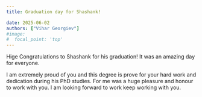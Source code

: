 ```yaml
---
title: Graduation day for Shashank!  

date: 2025-06-02
authors: ["Vihar Georgiev"]
#image:
#  focal_point: 'top'
---
```

<!--more-->

Hige Congratulations to Shashank for his graduation! It was an amazing day for everyone.  

I am extremely proud of you and this degree is prove for your hard work and dedication during his PhD studies. For me was a huge pleasure and honour to work with you. I am looking forward to work keep working with you.

